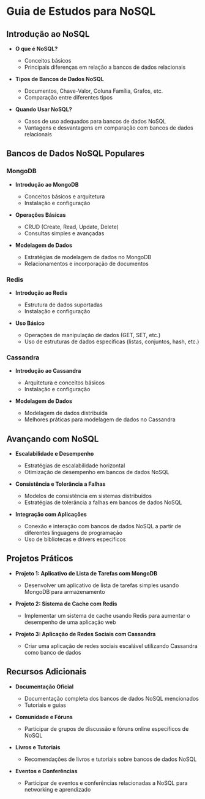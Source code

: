 # Guia de Estudos para NoSQL

## Introdução ao NoSQL

- **O que é NoSQL?**
  - Conceitos básicos
  - Principais diferenças em relação a bancos de dados relacionais

- **Tipos de Bancos de Dados NoSQL**
  - Documentos, Chave-Valor, Coluna Família, Grafos, etc.
  - Comparação entre diferentes tipos

- **Quando Usar NoSQL?**
  - Casos de uso adequados para bancos de dados NoSQL
  - Vantagens e desvantagens em comparação com bancos de dados relacionais

## Bancos de Dados NoSQL Populares

### MongoDB

- **Introdução ao MongoDB**
  - Conceitos básicos e arquitetura
  - Instalação e configuração

- **Operações Básicas**
  - CRUD (Create, Read, Update, Delete)
  - Consultas simples e avançadas

- **Modelagem de Dados**
  - Estratégias de modelagem de dados no MongoDB
  - Relacionamentos e incorporação de documentos

### Redis

- **Introdução ao Redis**
  - Estrutura de dados suportadas
  - Instalação e configuração

- **Uso Básico**
  - Operações de manipulação de dados (GET, SET, etc.)
  - Uso de estruturas de dados específicas (listas, conjuntos, hash, etc.)

### Cassandra

- **Introdução ao Cassandra**
  - Arquitetura e conceitos básicos
  - Instalação e configuração

- **Modelagem de Dados**
  - Modelagem de dados distribuída
  - Melhores práticas para modelagem de dados no Cassandra

## Avançando com NoSQL

- **Escalabilidade e Desempenho**
  - Estratégias de escalabilidade horizontal
  - Otimização de desempenho em bancos de dados NoSQL

- **Consistência e Tolerância a Falhas**
  - Modelos de consistência em sistemas distribuídos
  - Estratégias de tolerância a falhas em bancos de dados NoSQL

- **Integração com Aplicações**
  - Conexão e interação com bancos de dados NoSQL a partir de diferentes linguagens de programação
  - Uso de bibliotecas e drivers específicos

## Projetos Práticos

- **Projeto 1: Aplicativo de Lista de Tarefas com MongoDB**
  - Desenvolver um aplicativo de lista de tarefas simples usando MongoDB para armazenamento

- **Projeto 2: Sistema de Cache com Redis**
  - Implementar um sistema de cache usando Redis para aumentar o desempenho de uma aplicação web

- **Projeto 3: Aplicação de Redes Sociais com Cassandra**
  - Criar uma aplicação de redes sociais escalável utilizando Cassandra como banco de dados

## Recursos Adicionais

- **Documentação Oficial**
  - Documentação completa dos bancos de dados NoSQL mencionados
  - Tutoriais e guias

- **Comunidade e Fóruns**
  - Participar de grupos de discussão e fóruns online específicos de NoSQL

- **Livros e Tutoriais**
  - Recomendações de livros e tutoriais sobre bancos de dados NoSQL

- **Eventos e Conferências**
  - Participar de eventos e conferências relacionadas a NoSQL para networking e aprendizado
